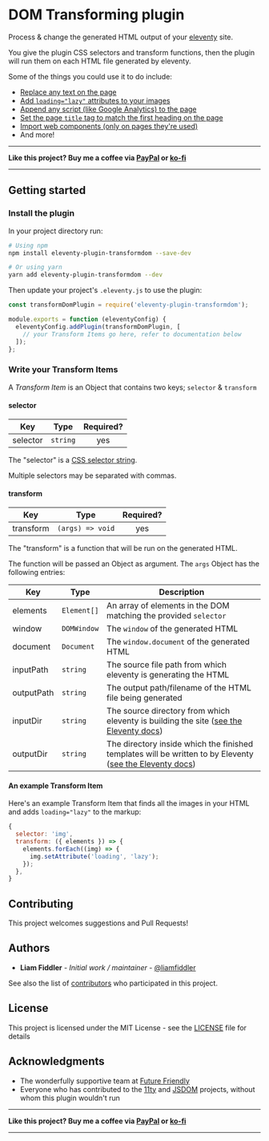 # DOM Transforming plugin

Process & change the generated HTML output of your [eleventy](https://www.11ty.io/) site.

You give the plugin CSS selectors and transform functions, then the plugin will run them on each HTML file generated by eleventy.

Some of the things you could use it to do include:

- [Replace any text on the page](./examples/replace-text)
- [Add `loading="lazy"` attributes to your images](./examples/loading-lazy)
- [Append any script (like Google Analytics) to the page](./examples/google-analytics)
- [Set the page `title` tag to match the first heading on the page](./examples/page-title)
- [Import web components (only on pages they're used)](./examples/web-components)
- And more!

---

**Like this project? Buy me a coffee via [PayPal](https://paypal.me/liamfiddler) or [ko-fi](https://ko-fi.com/liamfiddler)**

---

## Getting started

### Install the plugin

In your project directory run:

```sh
# Using npm
npm install eleventy-plugin-transformdom --save-dev

# Or using yarn
yarn add eleventy-plugin-transformdom --dev
```

Then update your project's `.eleventy.js` to use the plugin:

```js
const transformDomPlugin = require('eleventy-plugin-transformdom');

module.exports = function (eleventyConfig) {
  eleventyConfig.addPlugin(transformDomPlugin, [
    // your Transform Items go here, refer to documentation below
  ]);
};
```

### Write your Transform Items

A _Transform Item_ is an Object that contains two keys; `selector` & `transform`

#### selector

| Key | Type | Required? |
|---|---|:-:|
| selector | `string` | yes |

The "selector" is a [CSS selector string](https://developer.mozilla.org/en-US/docs/Web/CSS/CSS_Selectors).

Multiple selectors may be separated with commas.

#### transform

| Key | Type | Required? |
|---|---|:-:|
| transform | `(args) => void` | yes |

The "transform" is a function that will be run on the generated HTML.

The function will be passed an Object as argument. The `args` Object has the following entries:

| Key | Type | Description |
|---|---|---|
| elements | `Element[]` | An array of elements in the DOM matching the provided `selector` |
| window | `DOMWindow` | The `window` of the generated HTML |
| document | `Document` | The `window.document` of the generated HTML |
| inputPath | `string` | The source file path from which eleventy is generating the HTML |
| outputPath | `string` | The output path/filename of the HTML file being generated |
| inputDir | `string` | The source directory from which eleventy is building the site ([see the Eleventy docs](https://www.11ty.dev/docs/config/#input-directory)) |
| outputDir | `string` | The directory inside which the finished templates will be written to by Eleventy ([see the Eleventy docs](https://www.11ty.dev/docs/config/#output-directory)) |


#### An example Transform Item

Here's an example Transform Item that finds all the images in your HTML and adds `loading="lazy"` to the markup:

```js
{
  selector: 'img',
  transform: ({ elements }) => {
    elements.forEach((img) => {
      img.setAttribute('loading', 'lazy');
    });
  },
}
```

## Contributing

This project welcomes suggestions and Pull Requests!

## Authors

- **Liam Fiddler** - _Initial work / maintainer_ - [@liamfiddler](https://github.com/liamfiddler)

See also the list of
[contributors](https://github.com/liamfiddler/eleventy-plugin-transformdom/contributors)
who participated in this project.

## License

This project is licensed under the MIT License -
see the [LICENSE](LICENSE) file for details

## Acknowledgments

- The wonderfully supportive team at
  [Future Friendly](https://futurefriendly.team)
- Everyone who has contributed to the
  [11ty](https://www.11ty.io/) and [JSDOM](https://github.com/jsdom/jsdom) projects, without whom
  this plugin wouldn't run

---

**Like this project? Buy me a coffee via [PayPal](https://paypal.me/liamfiddler) or [ko-fi](https://ko-fi.com/liamfiddler)**

---
